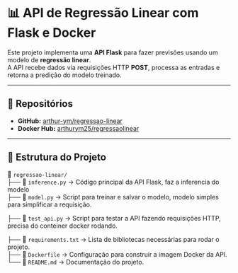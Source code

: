 # 📊 API de Regressão Linear com Flask e Docker

Este projeto implementa uma **API Flask** para fazer previsões usando um modelo de **regressão linear**.  
A API recebe dados via requisições HTTP **POST**, processa as entradas e retorna a predição do modelo treinado.

---

## 🚀 **Repositórios**
- **GitHub:** [arthur-ym/regressao-linear](https://github.com/arthur-ym/regressao-linear)  
- **Docker Hub:** [arthurym25/regressaolinear](https://hub.docker.com/repository/docker/arthurym25/regressaolinear/general)

---

## 📂 **Estrutura do Projeto**
📁 `regressao-linear/`  
├── 📄 `inference.py` → Código principal da API Flask, faz a inferencia do modelo  
├── 📄 `model.py` → Script para treinar e salvar o modelo, modelo simples para simplificar a requisição.

├── 📄 `test_api.py` → Script para testar a API fazendo requisições HTTP, precisa do conteiner docker rodando.

├── 📄 `requirements.txt` → Lista de bibliotecas necessárias para rodar o projeto.  
├── 📄 `Dockerfile` → Configuração para construir a imagem Docker da API.  
└── 📄 `README.md` → Documentação do projeto.  


